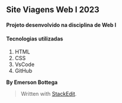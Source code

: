 ## Site Viagens Web I 2023
#### Projeto desenvolvido na disciplina de Web I

#### Tecnologias utilizadas

 1. HTML
 2. CSS
 3. VsCode
 4. GitHub

**By Emerson Bottega**


> Written with [StackEdit](https://stackedit.io/).

